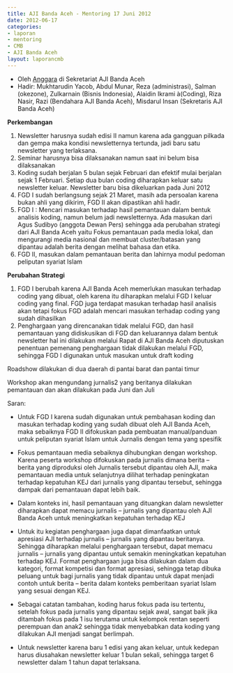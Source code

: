 ```yaml
---
title: AJI Banda Aceh - Mentoring 17 Juni 2012
date: 2012-06-17
categories:
- laporan
- mentoring
- CMB
- AJI Banda Aceh
layout: laporancmb
---
```


* Oleh [Anggara](wiki.ciptamedia.org/index.php?title=Pengguna:Anggara&action=edit&redlink=1) di Sekretariat AJI Banda Aceh
* Hadir: Mukhtarudin Yacob, Abdul Munar, Reza (administrasi), Salman (okezone), Zulkarnain (Bisnis Indonesia), Alaidin Ikrami à(Coding), Riza Nasir, Razi (Bendahara AJI Banda Aceh), Misdarul Insan (Sekretaris AJI Banda Aceh)

**Perkembangan**

1. Newsletter harusnya sudah edisi II namun karena ada gangguan pilkada dan gempa maka kondisi newsletternya tertunda, jadi baru satu newsletter yang terlaksana.
2. Seminar harusnya bisa dilaksanakan namun saat ini belum bisa dilaksanakan
3. Koding sudah berjalan 5 bulan sejak Februari dan efektif mulai berjalan sejak 1 Februari. Setiap dua bulan coding diharapkan keluar satu newsletter keluar. Newsletter baru bisa dikeluarkan pada Juni 2012
4. FGD I sudah berlangsung sejak 21 Maret, masih ada persoalan karena bukan ahli yang dikirim, FGD II akan dipastikan ahli hadir.
5. FGD I : Mencari masukan terhadap hasil pemantauan dalam bentuk analisis koding, namun belum jadi newsletternya. Ada masukan dari Agus Sudibyo (anggota Dewan Pers) sehingga ada perubahan strategi dari AJI Banda Aceh yaitu Fokus pemantauan pada media lokal, dan mengurangi media nasional dan membuat cluster/batasan yang dipantau adalah berita dengan melihat bahasa dan etika.
6. FGD II, masukan dalam pemantauan berita dan lahirnya modul pedoman peliputan syariat Islam

**Perubahan Strategi**

1. FGD I berubah karena AJI Banda Aceh memerlukan masukan terhadap coding yang dibuat, oleh karena itu diharapkan melalui FGD I keluar coding yang final. FGD juga terdapat masukan terhadap hasil analisis akan tetapi fokus FGD adalah mencari masukan terhadap coding yang sudah dihasilkan
2. Penghargaan yang direncanakan tidak melalui FGD, dan hasil pemantauan yang didiskusikan di FGD dan keluarannya dalam bentuk newsletter hal ini dilakukan melalui Rapat di AJI Banda Aceh diputuskan penentuan pemenang penghargaan tidak dilakukan melalui FGD, sehingga FGD I digunakan untuk masukan untuk draft koding

Roadshow dilakukan di dua daerah di pantai barat dan pantai timur

Workshop akan mengundang jurnalis2 yang beritanya dilakukan pemantauan dan akan dilakukan pada Juni dan Juli

Saran:

* Untuk FGD I karena sudah digunakan untuk pembahasan koding dan masukan terhadap koding yang sudah dibuat oleh AJI Banda Aceh, maka sebaiknya FGD II difokuskan pada pembuatan manual/panduan untuk peliputan syariat Islam untuk Jurnalis dengan tema yang spesifik

* Fokus pemantauan media sebaiknya dihubungkan dengan workshop. Karena peserta workshop difokuskan pada jurnalis dimana berita – berita yang diproduksi oleh Jurnalis tersebut dipantau oleh AJI, maka pemantauan media untuk selanjutnya dilihat terhadap peningkatan terhadap kepatuhan KEJ dari jurnalis yang dipantau tersebut, sehingga dampak dari pemantauan dapat lebih baik.

* Dalam konteks ini, hasil pemantauan yang dituangkan dalam newsletter diharapkan dapat memacu jurnalis – jurnalis yang dipantau oleh AJI Banda Aceh untuk meningkatkan kepatuhan terhadap KEJ

* Untuk itu kegiatan penghargaan juga dapat dimanfaatkan untuk apresiasi AJI terhadap jurnalis – jurnalis yang dipantau beritanya. Sehingga diharapkan melalui penghargaan tersebut, dapat memacu jurnalis – jurnalis yang dipantau untuk semakin meningkatkan kepatuhan terhadap KEJ. Format penghargaan juga bisa dilakukan dalam dua kategori, format kompetisi dan format apresiasi, sehingga tetap dibuka peluang untuk bagi jurnalis yang tidak dipantau untuk dapat menjadi contoh untuk berita – berita dalam konteks pemberitaan syariat Islam yang sesuai dengan KEJ.

* Sebagai catatan tambahan, koding harus fokus pada isu tertentu, setelah fokus pada jurnalis yang dipantau sejak awal, sangat baik jika ditambah fokus pada 1 isu terutama untuk kelompok rentan seperti perempuan dan anak2 sehingga tidak menyebabkan data koding yang dilakukan AJI menjadi sangat berlimpah.

* Untuk newsletter karena baru 1 edisi yang akan keluar, untuk kedepan harus diusahakan newsletter keluar 1 bulan sekali, sehingga target 6 newsletter dalam 1 tahun dapat terlaksana.
